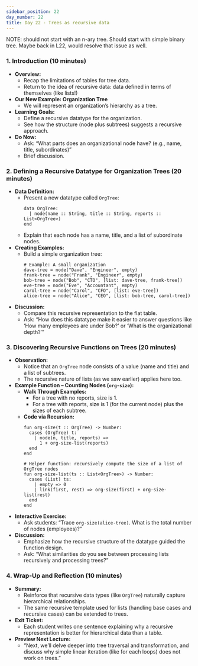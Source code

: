 ```yaml
---
sidebar_position: 22
day_number: 22
title: Day 22 - Trees as recursive data
---
```


NOTE: should not start with an n-ary tree. Should start with simple binary tree.
Maybe back in L22, would resolve that issue as well.

### 1. Introduction (10 minutes)
- **Overview:**
  - Recap the limitations of tables for tree data.
  - Return to the idea of recursive data: data defined in terms of themselves (like lists!)
- **Our New Example: Organization Tree**
  - We will represent an organization’s hierarchy as a tree.
- **Learning Goals:**
  - Define a recursive datatype for the organization.
  - See how the structure (node plus subtrees) suggests a recursive approach.
- **Do Now:**
  - Ask: “What parts does an organizational node have? (e.g., name, title, subordinates)”
  - Brief discussion.

### 2. Defining a Recursive Datatype for Organization Trees (20 minutes)
- **Data Definition:**
  - Present a new datatype called `OrgTree`:
    ```pyret
    data OrgTree:
      | node(name :: String, title :: String, reports :: List<OrgTree>)
    end
    ```
  - Explain that each node has a name, title, and a list of subordinate nodes.
- **Creating Examples:**
  - Build a simple organization tree:
    ```pyret
    # Example: A small organization
    dave-tree = node("Dave", "Engineer", empty)
    frank-tree = node("Frank", "Engineer", empty)
    bob-tree = node("Bob", "CTO", [list: dave-tree, frank-tree])
    eve-tree = node("Eve", "Accountant", empty)
    carol-tree = node("Carol", "CFO", [list: eve-tree])
    alice-tree = node("Alice", "CEO", [list: bob-tree, carol-tree])
    ```
- **Discussion:**
  - Compare this recursive representation to the flat table.
  - Ask: “How does this datatype make it easier to answer questions like ‘How many employees are under Bob?’ or ‘What is the organizational depth?’”

### 3. Discovering Recursive Functions on Trees (20 minutes)
- **Observation:**
  - Notice that an `OrgTree` node consists of a value (name and title) and a list of subtrees.
  - The recursive nature of lists (as we saw earlier) applies here too.
- **Example Function – Counting Nodes (`org-size`):**
  - **Walk Through Examples:**
    - For a tree with no reports, size is 1.
    - For a tree with reports, size is 1 (for the current node) plus the sizes of each subtree.
  - **Code via Recursion:**
    ```pyret
    fun org-size(t :: OrgTree) -> Number:
      cases (OrgTree) t:
        | node(n, title, reports) =>
          1 + org-size-list(reports)
      end
    end

    # Helper function: recursively compute the size of a list of OrgTree nodes
    fun org-size-list(ts :: List<OrgTree>) -> Number:
      cases (List) ts:
        | empty => 0
        | link(first, rest) => org-size(first) + org-size-list(rest)
      end
    end
    ```
- **Interactive Exercise:**
  - Ask students: “Trace `org-size(alice-tree)`. What is the total number of nodes (employees)?”
- **Discussion:**
  - Emphasize how the recursive structure of the datatype guided the function design.
  - Ask: “What similarities do you see between processing lists recursively and processing trees?”

### 4. Wrap-Up and Reflection (10 minutes)
- **Summary:**
  - Reinforce that recursive data types (like `OrgTree`) naturally capture hierarchical relationships.
  - The same recursive template used for lists (handling base cases and recursive cases) can be extended to trees.
- **Exit Ticket:**
  - Each student writes one sentence explaining why a recursive representation is better for hierarchical data than a table.
- **Preview Next Lecture:**
  - “Next, we’ll delve deeper into tree traversal and transformation, and discuss why simple linear iteration (like for each loops) does not work on trees.”


